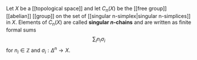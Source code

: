 Let $X$ be a [[topological space]] and let $C_n(X)$ be the [[free group]] [[abelian]] [[group]] on the set of [[singular n-simplex|singular n-simplices]] in $X$. Elements of $C_n(X)$ are called **singular $n$-chains** and are written as finite formal sums $$\sum_i n_i\sigma_i$$ for $n_i\in\mathbb Z$ and $\sigma_i:\Delta^n\to X$. 


